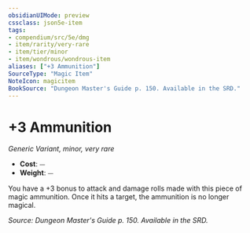 ```yaml
---
obsidianUIMode: preview
cssclass: json5e-item
tags:
- compendium/src/5e/dmg
- item/rarity/very-rare
- item/tier/minor
- item/wondrous/wondrous-item
aliases: ["+3 Ammunition"]
SourceType: "Magic Item"
NoteIcon: magicitem
BookSource: "Dungeon Master's Guide p. 150. Available in the SRD."
---
```

# +3 Ammunition
*Generic Variant, minor, very rare*  

- **Cost**: ⏤
- **Weight**: ⏤

You have a +3 bonus to attack and damage rolls made with this piece of magic ammunition. Once it hits a target, the ammunition is no longer magical.

*Source: Dungeon Master's Guide p. 150. Available in the SRD.*